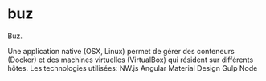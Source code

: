 # buz

Buz.

Une application native (OSX, Linux) permet de gérer des conteneurs (Docker) et des machines virtuelles (VirtualBox) qui résident sur différents hôtes. Les technologies utilisées:
NW.js
Angular
Material Design
Gulp
Node

